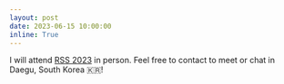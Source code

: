 ```yaml
---
layout: post
date: 2023-06-15 10:00:00
inline: True
---
```


I will attend <a href="https://roboticsconference.org/">RSS 2023</a> in person. Feel free to contact to meet or chat in Daegu, South Korea :kr:!